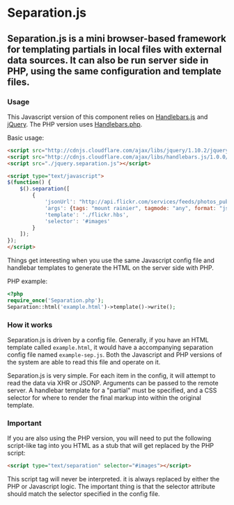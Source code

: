 # Separation.js 

## Separation.js is a mini browser-based framework for templating partials in local files with external data sources.  It can also be run server side in PHP, using the same configuration and template files.

### Usage

This Javascript version of this component relies on [Handlebars.js](http://handlebarsjs.com/) and [jQuery](http://jquery.com/).  The PHP version uses [Handlebars.php](https://github.com/XaminProject/handlebars.php).

Basic usage:

```html
<script src="http://cdnjs.cloudflare.com/ajax/libs/jquery/1.10.2/jquery.min.js"></script>
<script src="http://cdnjs.cloudflare.com/ajax/libs/handlebars.js/1.0.0/handlebars.min.js"></script>
<script src="./jquery.separation.js"></script>

<script type="text/javascript">
$(function() {
	$().separation([
		{
			'jsonUrl': "http://api.flickr.com/services/feeds/photos_public.gne?jsoncallback=?",
			'args': {tags: "mount rainier", tagmode: "any", format: "json"},
			'template': './flickr.hbs',
			'selector': '#images'
		}
	]);
});
</script>
```

Things get interesting when you use the same Javascript config file and handlebar templates to generate the HTML on the server side with PHP.

PHP example:

```php
<?php
require_once('Separation.php');
Separation::html('example.html')->template()->write();
```

### How it works
Separation.js is driven by a config file.  Generally, if you have an HTML template called `example.html`, it would have a accompanying separation config file named `example-sep.js`.  Both the Javascript and PHP versions of the system are able to read this file and operate on it.

Separation.js is very simple.  For each item in the config, it will attempt to read the data via XHR or JSONP.  Arguments can be passed to the remote server.  A handlebar template for a "partial" must be specified, and a CSS selector for where to render the final markup into within the original template.

### Important

If you are also using the PHP version, you will need to put the following script-like tag into you HTML as a stub that will get replaced by the PHP script:

```html
<script type="text/separation" selector="#images"></script>
```

This script tag will never be interpreted.  it is always replaced by either the PHP or Javascript logic.  The important thing is that the selector attribute should match the selector specified in the config file.